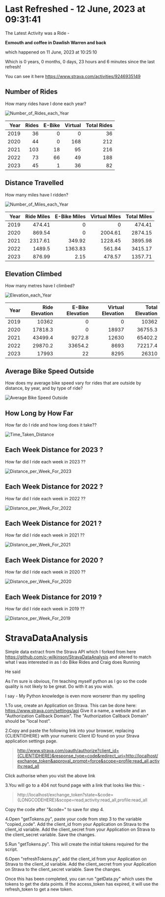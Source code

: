 # Last Refreshed - 12 June, 2023 at 09:31:41
The Latest Activity was a Ride - 

<b>Exmouth and coffee in Dawlish Warren and back</b> 

which happened on 11 June, 2023 at 10:25:10 

Which is 0 years, 0 months, 0 days, 23 hours and 6 minutes since the last refresh! 

You can see it here https://www.strava.com/activities/9246935149 

## Number of Rides
How many rides have I done each year?

![Number_of_Rides_each_Year](Number_of_Rides_each_Year.png?raw=true "Number_of_Rides_each_Year")

|   Year |   Rides |   E-Bike |   Virtual |   Total Rides |
|-------:|--------:|---------:|----------:|--------------:|
|   2019 |      36 |        0 |         0 |            36 |
|   2020 |      44 |        0 |       168 |           212 |
|   2021 |     103 |       18 |        95 |           216 |
|   2022 |      73 |       66 |        49 |           188 |
|   2023 |      45 |        1 |        36 |            82 |

## Distance Travelled

How many miles have I ridden?

![Number_of_Miles_each_Year](Number_of_Miles_each_Year.png?raw=true "Number_of_Miles_each_Year")

|   Year |   Ride Miles |   E-Bike Miles |   Virtual Miles |   Total Miles |
|-------:|-------------:|---------------:|----------------:|--------------:|
|   2019 |       474.41 |           0    |            0    |        474.41 |
|   2020 |       869.54 |           0    |         2004.61 |       2874.15 |
|   2021 |      2317.61 |         349.92 |         1228.45 |       3895.98 |
|   2022 |      1489.5  |        1363.83 |          561.84 |       3415.17 |
|   2023 |       876.99 |           2.15 |          478.57 |       1357.71 |

## Elevation Climbed

How many metres have I climbed?

![Elevation_each_Year](Elevation_each_Year.png?raw=true "Elevation_each_Year")

|   Year |   Ride Elevation |   E-Bike Elevation |   Virtual Elevation |   Total Elevation |
|-------:|-----------------:|-------------------:|--------------------:|------------------:|
|   2019 |          10362   |                0   |                   0 |           10362   |
|   2020 |          17818.3 |                0   |               18937 |           36755.3 |
|   2021 |          43499.4 |             9272.8 |               12630 |           65402.2 |
|   2022 |          29870.2 |            33654.2 |                8693 |           72217.4 |
|   2023 |          17993   |               22   |                8295 |           26310   |

## Average Bike Speed Outside
How does my average bike speed vary for rides that are outside by distance, by year, and by type of ride?

![Average Bike Speed Outside](AverageSpeedOutSide.png?raw=true "Average Bike Speed Outside")

## How Long by How Far
How far do I ride and how long does it take??

![Time_Taken_Distance](Time_Taken_Distance.png?raw=true "Time_Taken_Distance")

## Each Week Distance for 2023 ?
How far did I ride each week in 2023 ??

![Distance_per_Week_For_2023](Distance_per_Week_For_2023.png?raw=true "Distance_per_Week_For_2023")

## Each Week Distance for 2022 ?
How far did I ride each week in 2022 ??

![Distance_per_Week_For_2022](Distance_per_Week_For_2022.png?raw=true "Distance_per_Week_For_2022")

## Each Week Distance for 2021 ?
How far did I ride each week in 2021 ??

![Distance_per_Week_For_2021](Distance_per_Week_For_2021.png?raw=true "Distance_per_Week_For_2021")

## Each Week Distance for 2020 ?
How far did I ride each week in 2020 ??

![Distance_per_Week_For_2020](Distance_per_Week_For_2020.png?raw=true "Distance_per_Week_For_2020")

## Each Week Distance for 2019 ?
How far did I ride each week in 2019 ??

![Distance_per_Week_For_2019](Distance_per_Week_For_2019.png?raw=true "Distance_per_Week_For_2019")

# StravaDataAnalysis
Simple data extract from the Strava API which I forked from here https://github.com/c-wilkinson/StravaDataAnalysis and altered to match what I was interested in as I do Bike Rides and Craig does Running

He said

As I'm sure is obvious, I'm teaching myself python as I go so the code quality is not likely to be great.  Do with it as you wish.

I say - My Python knowledge is even more worserer than my spelling 

1.To use, create an Application on Strava.  This can be done here: https://www.strava.com/settings/api
Give it a name, a website and an "Authorization Callback Domain".  The "Authorization Callback Domain" should be "local host".

2.Copy and paste the following link into your browser, replacing {CLIENTIDHERE} with your numeric Client ID found on your Strava application settings page.
> http://www.strava.com/oauth/authorize?client_id={CLIENTIDHERE}&response_type=code&redirect_uri=http://localhost/exchange_token&approval_prompt=force&scope=profile:read_all,activity:read_all

Click authorise when you visit the above link

3.You will go to a 404 not found page with a link that looks like this: -
> http://localhost/exchange_token?state=&code={LONGCODEHERE}&scope=read,activity:read_all,profile:read_all

Copy the code after "&code=" to save for step 4.

4.Open "getTokens.py", paste your code from step 3 to the variable "copied_code".  Add the client_id from your Application on Strava to the client_id variable.  Add the client_secret from your Application on Strava to the client_secret variable.  Save the changes.

5.Run "getTokens.py".  This will create the initial tokens required for the script.

6.Open "refreshTokens.py", add the client_id from your Application on Strava to the client_id variable.  Add the client_secret from your Application on Strava to the client_secret variable.  Save the changes.

Once this has been completed, you can run "getData.py" which uses the tokens to get the data points.  If the access_token has expired, it will use the refresh_token to get a new token.

